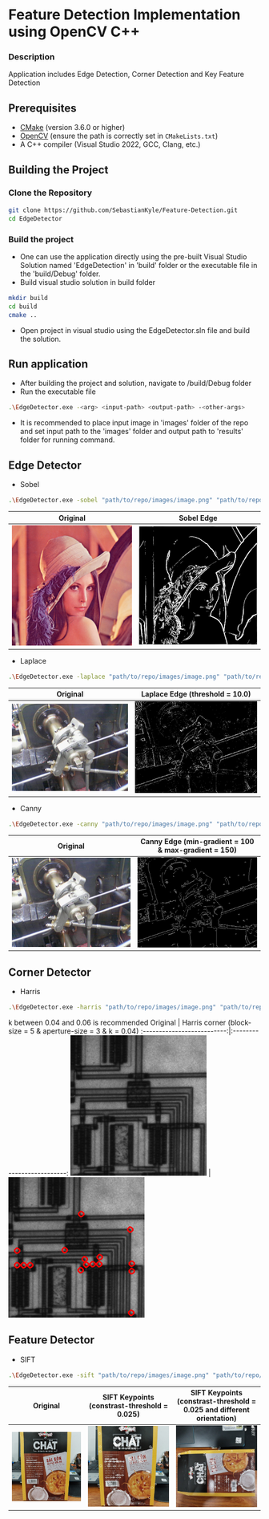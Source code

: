 # Feature Detection Implementation using OpenCV C++

### Description
Application includes Edge Detection, Corner Detection and Key Feature Detection

## Prerequisites

- [CMake](https://cmake.org/download/) (version 3.6.0 or higher)
- [OpenCV](https://opencv.org/releases/) (ensure the path is correctly set in `CMakeLists.txt`)
- A C++ compiler (Visual Studio 2022, GCC, Clang, etc.)

## Building the Project

### Clone the Repository

```sh
git clone https://github.com/SebastianKyle/Feature-Detection.git
cd EdgeDetector
```

### Build the project
- One can use the application directly using the pre-built Visual Studio Solution named 'EdgeDetection' in 'build' folder or the executable file in the 'build/Debug' folder.
- Build visual studio solution in build folder
```sh
mkdir build
cd build
cmake ..
```
- Open project in visual studio using the EdgeDetector.sln file and build the solution.

## Run application
- After building the project and solution, navigate to /build/Debug folder
- Run the executable file
```sh
.\EdgeDetector.exe -<arg> <input-path> <output-path> -<other-args>
```
- It is recommended to place input image in 'images' folder of the repo and set input path to the 'images' folder and output path to 'results' folder for running command.

## Edge Detector
- Sobel
```sh
.\EdgeDetector.exe -sobel "path/to/repo/images/image.png" "path/to/repo/results/out_image.png"
```
Original | Sobel Edge
:--------------------------:|:--------------------------:
![](./images/Lenna.png) | ![](./results/sobel_edge_lenna.png)

- Laplace
```sh
.\EdgeDetector.exe -laplace "path/to/repo/images/image.png" "path/to/repo/results/out_image.png" <threshold>
```
Original | Laplace Edge (threshold = 10.0)
:--------------------------:|:--------------------------:
![](./images/Valve.png) | ![](./results/laplace_edge_Valve.png)

- Canny
```sh
.\EdgeDetector.exe -canny "path/to/repo/images/image.png" "path/to/repo/results/out_image.png" <min-gradient> <max-gradient>
```
Original | Canny Edge (min-gradient = 100 & max-gradient = 150)
:--------------------------:|:--------------------------:
![](./images/Valve.png) | ![](./results/canny_edge_Valve.png)

## Corner Detector
- Harris
```sh
.\EdgeDetector.exe -harris "path/to/repo/images/image.png" "path/to/repo/results/out_image.png" <block-size> <aperture-size> <k>
```
k between 0.04 and 0.06 is recommended
Original | Harris corner (block-size = 5 & aperture-size = 3 & k = 0.04)
:--------------------------:|:--------------------------:
![](./images/circuit.png) | ![](./results/harris_corner_circuit.png)

## Feature Detector
- SIFT
```sh
.\EdgeDetector.exe -sift "path/to/repo/images/image.png" "path/to/repo/results/out_image.png" <contrast-threshold>
```
Original | SIFT Keypoints (constrast-threshold = 0.025) | SIFT Keypoints (constrast-threshold = 0.025 and different orientation)
:-------------------------:|:-------------------------:|:------------------------:
![](./images/box1.jpg) | ![](./results/sift_box1.jpg) | ![](./results/sift_box2.jpg)
